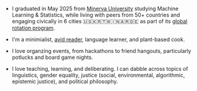 - I graduated in May 2025 from [Minerva University](https://minerva.edu/) studying Machine Learning & Statistics, 
while living with peers from 50+ countries and engaging civically in 6 cities 🇺🇸🇰🇷🇹🇼🇮🇳🇦🇷🇩🇪 
as part of its [global rotation program](https://www.minerva.edu/global-immersion/). 

- I'm a minimialist, [avid reader](https://app.thestorygraph.com/profile/mychiffonn), 
language learner, and plant-based cook. 

- I love organzing events, from hackathons to friend hangouts, 
particularly potlucks and board game nights.

- I love teaching, learning, and deliberating. 
I can dabble across topics of linguistics, gender equality, 
justice (social, environmental, algorithmic, epistemic justice), and political philosophy.
